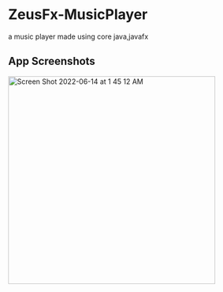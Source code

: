 # ZeusFx-MusicPlayer
 a music player made using core java,javafx
 
 
 ## App Screenshots
 
<img width="420" alt="Screen Shot 2022-06-14 at 1 45 12 AM" src="https://user-images.githubusercontent.com/90976669/177095561-0774ab0d-1b7e-430d-a30e-03d762ed98be.png">
